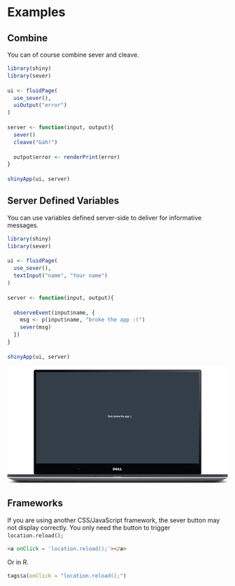 # Examples

## Combine

You can of course combine sever and cleave.

```r
library(shiny)
library(sever)

ui <- fluidPage(
  use_sever(),
  uiOutput("error")
)

server <- function(input, output){
  sever()
  cleave("Gah!")

  output$error <- renderPrint(error)
}

shinyApp(ui, server)
```

## Server Defined Variables

You can use variables defined server-side to deliver for informative messages.

```r
library(shiny)
library(sever)

ui <- fluidPage(
  use_sever(),
  textInput("name", "Your name")
)

server <- function(input, output){
  
  observeEvent(input$name, {
    msg <- p(input$name, "broke the app :(")
    sever(msg)
  })
}

shinyApp(ui, server)
```

![](./img/example_02.png)

## Frameworks

If you are using another CSS/JavaScript framework, the sever button may not display correctly. You only need the button to trigger `location.reload();`

```html
<a onClick = 'location.reload();'></a>
```

Or in R.

```r
tags$a(onClick = "location.reload();")
```
